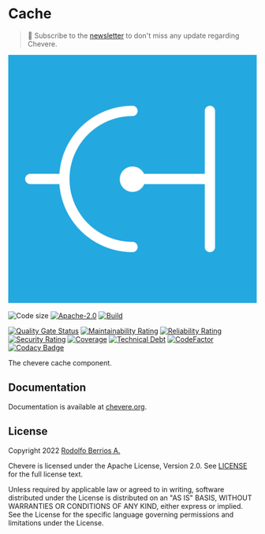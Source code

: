 # Cache

> 🔔 Subscribe to the [newsletter](https://chv.to/chevere-newsletter) to don't miss any update regarding Chevere.

![Chevere](LOGO.svg)

![Code size](https://img.shields.io/github/languages/code-size/chevere/cache?style=flat-square) [![Apache-2.0](https://img.shields.io/github/license/chevere/cache?style=flat-square)](LICENSE) [![Build](https://img.shields.io/github/workflow/status/chevere/cache/Test?style=flat-square)](https://github.com/chevere/cache/actions)

[![Quality Gate Status](https://sonarcloud.io/api/project_badges/measure?project=chevere_cache&metric=alert_status)](https://sonarcloud.io/dashboard?id=chevere_cache) [![Maintainability Rating](https://sonarcloud.io/api/project_badges/measure?project=chevere_cache&metric=sqale_rating)](https://sonarcloud.io/dashboard?id=chevere_cache) [![Reliability Rating](https://sonarcloud.io/api/project_badges/measure?project=chevere_cache&metric=reliability_rating)](https://sonarcloud.io/dashboard?id=chevere_cache) [![Security Rating](https://sonarcloud.io/api/project_badges/measure?project=chevere_cache&metric=security_rating)](https://sonarcloud.io/dashboard?id=chevere_cache) [![Coverage](https://sonarcloud.io/api/project_badges/measure?project=chevere_cache&metric=coverage)](https://sonarcloud.io/dashboard?id=chevere_cache) [![Technical Debt](https://sonarcloud.io/api/project_badges/measure?project=chevere_cache&metric=sqale_index)](https://sonarcloud.io/dashboard?id=chevere_cache) [![CodeFactor](https://www.codefactor.io/repository/github/chevere/cache/badge)](https://www.codefactor.io/repository/github/chevere/cache) [![Codacy Badge](https://app.codacy.com/project/badge/Grade/46a45a39b837460b9713f0594da7dcb1)](https://www.codacy.com/gh/chevere/cache/dashboard)

The chevere cache component.

## Documentation

Documentation is available at [chevere.org](https://chevere.org/).

## License

Copyright 2022 [Rodolfo Berrios A.](https://rodolfoberrios.com/)

Chevere is licensed under the Apache License, Version 2.0. See [LICENSE](LICENSE) for the full license text.

Unless required by applicable law or agreed to in writing, software distributed under the License is distributed on an "AS IS" BASIS, WITHOUT WARRANTIES OR CONDITIONS OF ANY KIND, either express or implied. See the License for the specific language governing permissions and limitations under the License.
